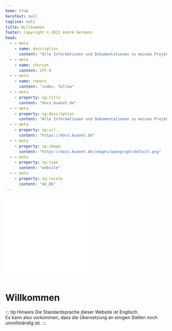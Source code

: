 ```yaml
---
home: true
heroText: null
tagline: null
title: Willkommen
footer: Copyright © 2022 André Germann
head:
  - - meta
    - name: description
      content: "Alle Informationen und Dokumentationen zu meinen Projekten."
  - - meta
    - name: charset
      content: UTF‑8
  - - meta
    - name: robots
      content: "index, follow"
  - - meta
    - property: og:title
      content: "docs.buanet.de"
  - - meta
    - property: og:description
      content: "Alle Informationen und Dokumentationen zu meinen Projekten."
  - - meta
    - property: og:url
      content: "https://docs.buanet.de"
  - - meta
    - property: og:image
      content: "https://docs.buanet.de/images/opengraph/default.png"
  - - meta
    - property: og:type
      content: "website"
  - - meta
    - property: og:locale
      content: "de_DE"
---
```


<span class="center">
<div id="beachlogo">
<img src=/images/logo_dark.png>
</div>
</span>

# Willkommen

::: tip Hinweis
Die Standardsprache dieser Website ist Englisch.<br/>
Es kann also vorkommen, dass die Übersetzung an einigen Stellen noch unvollständig ist. 
:::